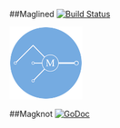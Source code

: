 ##Maglined [![Build Status](https://travis-ci.org/cz-it/magline.svg?branch=master)](https://travis-ci.org/cz-it/magline)  

![magline](./icon/magline_m_big_128.png)

##Magknot [![GoDoc](https://godoc.org/github.com/cz-it/magline/maglined?status.png)](https://godoc.org/github.com/cz-it/magline/magknot)

